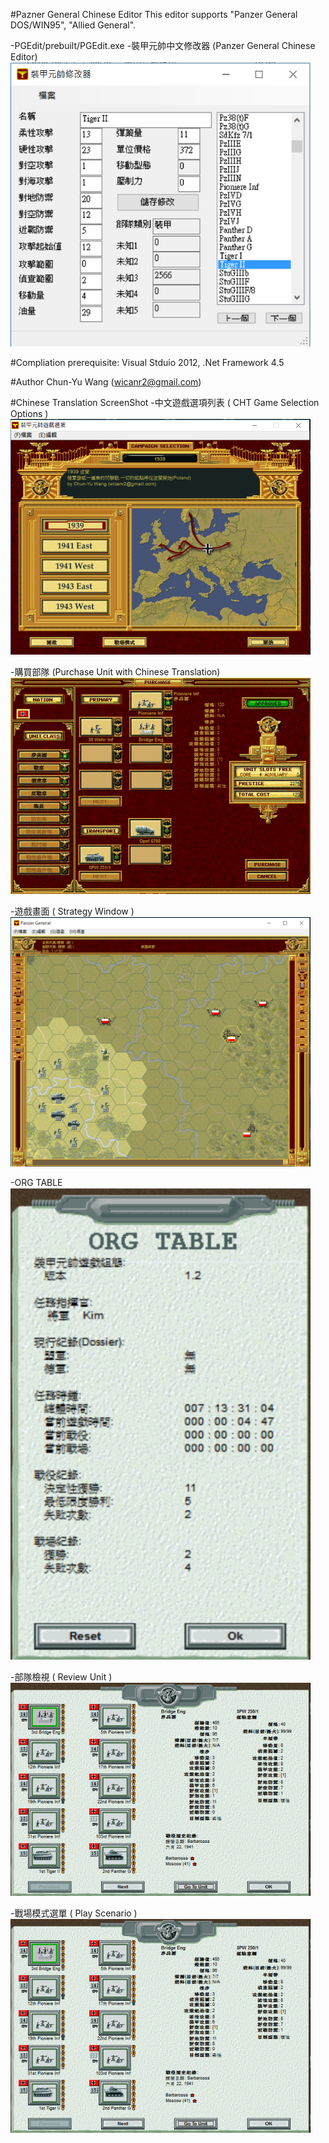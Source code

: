 #Pazner General Chinese Editor
This editor supports "Panzer General DOS/WIN95", "Allied General".

 -PGEdit/prebuilt/PGEdit.exe
 -裝甲元帥中文修改器 (Panzer General Chinese Editor)
 <img src="/images/screenshot7.png?raw=true" width="480" alt="裝甲元帥中文修改器" title="裝甲元帥中文修改器">

#Compliation
prerequisite: Visual Stduio 2012, .Net Framework 4.5

#Author
Chun-Yu Wang (wicanr2@gmail.com)

#Chinese Translation ScreenShot
-中文遊戲選項列表 ( CHT Game Selection Options )
 <img src="/images/screenshot1.png?raw=true" width="480" alt="中文遊戲選項列表" title="中文遊戲選項列表">

-購買部隊 (Purchase Unit with Chinese Translation)
 <img src="/images/screenshot2.png?raw=true" width="480" alt="購買部隊" title="購買部隊">

-遊戲畫面 ( Strategy Window )
 <img src="/images/screenshot3.png?raw=true" width="480" alt="遊戲畫面" title="遊戲畫面">

-ORG TABLE
 <img src="/images/screenshot4.png?raw=true" width="480" alt="ORG TABLE" title="ORG TABLE">

-部隊檢視 ( Review Unit )
 <img src="/images/screenshot5.png?raw=true" width="480" alt="部隊檢視" title="部隊檢視">

-戰場模式選單 ( Play Scenario )
 <img src="/images/screenshot5.png?raw=true" width="480" alt="戰場模式選單" title="戰場模式選單">

